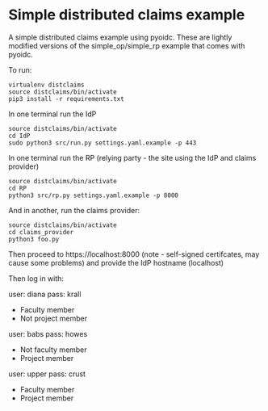 # Simple distributed claims example

A simple distributed claims example using pyoidc.  These are lightly modified versions of the simple_op/simple_rp example that comes with pyoidc.

To run:

```
virtualenv distclaims
source distclaims/bin/activate
pip3 install -r requirements.txt
```

In one terminal run the IdP

```
source distclaims/bin/activate
cd IdP
sudo python3 src/run.py settings.yaml.example -p 443
```

In one terminal run the RP (relying party - the site using the IdP and claims provider)

```
source distclaims/bin/activate
cd RP
python3 src/rp.py settings.yaml.example -p 8000
```

And in another, run the claims provider:
```
source distclaims/bin/activate
cd claims_provider
python3 foo.py
```

Then proceed to https://localhost:8000 (note - self-signed certifcates, may cause some problems) and provide the IdP hostname (localhost)

Then log in with:

user: diana pass: krall
* Faculty member
* Not project member

user: babs pass: howes
* Not faculty member
* Project member

user: upper pass: crust
* Faculty member
* Project member
